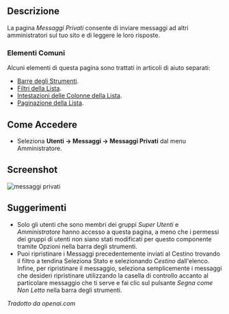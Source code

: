 <!-- Filename: Help4.x:Private_Messages / Display title: Messaggi Privati -->

## Descrizione

La pagina *Messaggi Privati* consente di inviare messaggi ad altri
amministratori sul tuo sito e di leggere le loro risposte.

### Elementi Comuni

Alcuni elementi di questa pagina sono trattati in articoli di aiuto separati:

* [Barre degli Strumenti](jdocmanual?article=help/common-elements/toolbars).
* [Filtri della Lista](jdocmanual?article=help/common-elements/list-filters).
* [Intestazioni delle Colonne della Lista](jdocmanual?article=help/common-elements/list-column-headers).
* [Paginazione della Lista](jdocmanual?article=help/common-elements/list-pagination).

## Come Accedere

- Seleziona **Utenti → Messaggi → Messaggi Privati** dal
  menu Amministratore.

## Screenshot

![messaggi privati](../../../it/images/private-messages/private-messages.png)

## Suggerimenti

- Solo gli utenti che sono membri dei gruppi *Super Utenti* e *Amministratore* hanno accesso a questa pagina, a meno che i permessi dei gruppi di utenti non siano stati modificati per questo componente tramite Opzioni nella barra degli strumenti.
- Puoi ripristinare i Messaggi precedentemente inviati al Cestino trovando il filtro a tendina Seleziona Stato e selezionando *Cestino* dall'elenco. Infine, per ripristinare il messaggio, seleziona semplicemente i messaggi che desideri ripristinare utilizzando la casella di controllo accanto al particolare messaggio che ti serve e fai clic sul pulsante *Segna come Non Letto* nella barra degli strumenti.

*Tradotto da openai.com*

